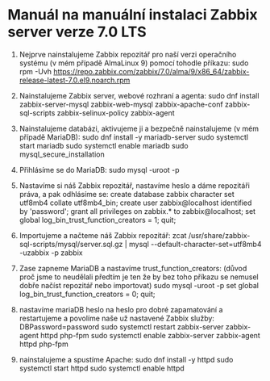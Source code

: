 # Manuál na manuální instalaci Zabbix server verze 7.0 LTS
1. Nejprve nainstalujeme Zabbix repozitář pro naší verzi operačního systému (v mém případě AlmaLinux 9) pomocí tohodle příkazu: 
  sudo rpm -Uvh https://repo.zabbix.com/zabbix/7.0/alma/9/x86_64/zabbix-release-latest-7.0.el9.noarch.rpm

2. Nainstalujeme Zabbix server, webové rozhraní a agenta:
  sudo dnf install zabbix-server-mysql zabbix-web-mysql zabbix-apache-conf zabbix-sql-scripts zabbix-selinux-policy zabbix-agent

3. Nainstalujeme databázi, aktivujeme ji a bezpečně nainstalujeme (v mém případě MariaDB):
  sudo dnf install -y mariadb-server
  sudo systemctl start mariadb
  sudo systemctl enable mariadb
  sudo mysql_secure_installation

4. Přihlásíme se do MariaDB:
  sudo mysql -uroot -p

5. Nastavíme si náš Zabbix repozitář, nastavíme heslo a dáme repozitáři práva, a pak odhlásíme se:
  create database zabbix character set utf8mb4 collate utf8mb4_bin;
  create user zabbix@localhost identified by 'password';
  grant all privileges on zabbix.* to zabbix@localhost;
  set global log_bin_trust_function_creators = 1;
  quit;

6. Importujeme a načteme náš Zabbix repozitář:
  zcat /usr/share/zabbix-sql-scripts/mysql/server.sql.gz | mysql --default-character-set=utf8mb4 -uzabbix -p zabbix

7. Zase zapneme MariaDB a nastavíme trust_function_creators: (důvod proč jsme to neudělali předtím je ten že by bez toho příkazu se nemusel dobře načíst repozitář nebo importovat)
  sudo mysql -uroot -p
  set global log_bin_trust_function_creators = 0;
  quit;

8. nastavíme mariaDB heslo na heslo pro dobré zapamatování a restartujeme a povolíme naše už nastavené Zabbix služby:
  DBPassword=password
  sudo systemctl restart zabbix-server zabbix-agent httpd php-fpm
  sudo systemctl enable zabbix-server zabbix-agent httpd php-fpm

9. nainstalujeme a spustíme Apache:
  sudo dnf install -y httpd
  sudo systemctl start httpd
  sudo systemctl enable httpd
